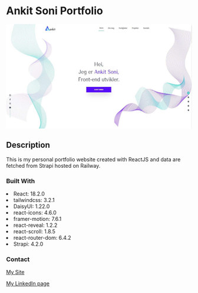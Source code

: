 # Ankit Soni Portfolio

![image](https://github.com/aktson/ankit-react-portfolio/blob/master/src/assets/portfolio-1.jpg)

## Description
This is my personal portfolio website created with ReactJS and data are fetched from Strapi hosted on Railway.


### Built With

 <li> React: 18.2.0</li>
 <li> tailwindcss: 3.2.1</li>
 <li> DaisyUI: 1.22.0</li>
 <li> react-icons: 4.6.0</li>
 <li> framer-motion: 7.6.1</li>
 <li> react-reveal: 1.2.2</li>
 <li> react-scroll: 1.8.5</li>
 <li> react-router-dom: 6.4.2</li>
 <li> Strapi: 4.2.0</li>


### Contact

[My Site](https://ankitsoni.netlify.app/)

[My LinkedIn page](https://www.linkedin.com/in/ankit-soni-78177b1a/)

